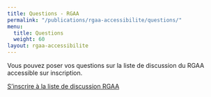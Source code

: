 ```yaml
---
title: Questions - RGAA
permalink: "/publications/rgaa-accessibilite/questions/"
menu:
  title: Questions
  weight: 60
layout: rgaa-accessibilite
---
```


Vous pouvez poser vos questions sur la liste de discussion du RGAA accessible sur inscription.

<div class="lien-important">
  <p>
    <a class="lien-important" href="https://framalistes.org/sympa/subscribe/rgaa">S’inscrire à la liste de discussion RGAA</a>
  </p>
</div>
